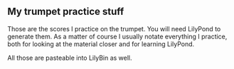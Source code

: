 ## My trumpet practice stuff

Those are the scores I practice on the trumpet. You will need LilyPond to generate them.
As a matter of course I usually notate everything I practice, both for looking at the material closer
and for learning LilyPond.

All those are pasteable into LilyBin as well.
